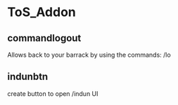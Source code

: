 # ToS_Addon
commandlogout
----
Allows back to your barrack by using the commands:
/lo

indunbtn
----
create button to open /indun UI
